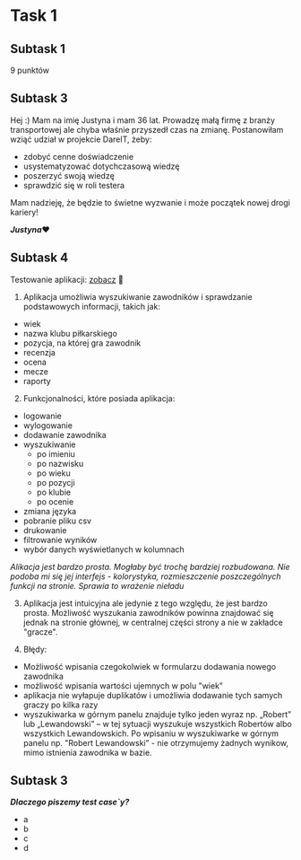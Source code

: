 # Task 1
## Subtask 1
9 punktów
## Subtask 3
Hej :) Mam na imię Justyna i mam 36 lat. Prowadzę małą firmę z branży transportowej ale chyba właśnie przyszedł czas na zmianę. 
Postanowiłam wziąć udział w projekcie DareIT, żeby:
* zdobyć cenne doświadczenie
* usystematyzować dotychczasową wiedzę
* poszerzyć swoją wiedzę
* sprawdzić się w roli testera

Mam nadzieję, że będzie to świetne wyzwanie i może początek nowej drogi kariery!

**_Justyna_**:heart:
## Subtask 4
Testowanie aplikacji: [zobacz](https://scouts-test.futbolkolektyw.pl/players?start=1&query=lewy) :slightly_smiling_face:

1. Aplikacja umożliwia wyszukiwanie zawodników i sprawdzanie podstawowych informacji, takich jak:
* wiek
* nazwa klubu piłkarskiego
* pozycja, na której gra zawodnik
* recenzja
* ocena
* mecze
* raporty

2. Funkcjonalności, które posiada aplikacja:
* logowanie
* wylogowanie
* dodawanie zawodnika
* wyszukiwanie
  *  po imieniu
  *  po nazwisku
  *  po wieku
  *  po pozycji
  *  po klubie
  *  po ocenie
* zmiana języka 
* pobranie pliku csv
* drukowanie
* filtrowanie wyników
* wybór danych wyświetlanych w kolumnach

_Alikacja jest bardzo prosta. Mogłaby być trochę bardziej rozbudowana. Nie podoba mi się jej interfejs - kolorystyka, rozmieszczenie poszczególnych funkcji na stronie. Sprawia to wrażenie nieładu_

3. Aplikacja jest intuicyjna ale jedynie z tego względu, że jest bardzo prosta. Możliwość wyszukania zawodników powinna znajdować się jednak na stronie głównej, w centralnej części strony a nie w zakładce "gracze".

4. Błędy:
* Możliwość wpisania czegokolwiek w formularzu dodawania nowego zawodnika
* możliwość wpisania wartości ujemnych w polu "wiek"
* aplikacja nie wyłapuje duplikatów i umożliwia dodawanie tych samych graczy po kilka razy
* wyszukiwarka w górnym panelu znajduje tylko jeden wyraz np. „Robert” lub „Lewandowski” – w tej sytuacji wyszukuje wszystkich Robertów albo wszystkich Lewandowskich. Po wpisaniu w wyszukiwarke w górnym panelu np. "Robert Lewandowski” - nie otrzymujemy żadnych wynikow, mimo istnienia zawodnika w bazie.
## Subtask 3
**_Dlaczego piszemy test case`y?_**

* a
* b
* c
* d

